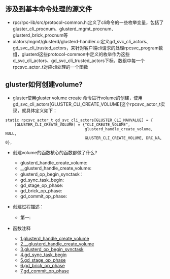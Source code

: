 ## 涉及到基本命令处理的源文件
- rpc/rpc-lib/src/protocol-common.h:定义了cli命令的一些枚举变量，包括了gluster_cli_procnum、glusterd_mgmt_procnum、glusterd_brick_procnum等
- xlators/mgmt/glusterd/glusterd-handler.c:定义gd_svc_cli_actors、gd_svc_cli_trusted_actors，来针对客户端cli请求的处理rpcsvc_program数组，glusterd这些protocol-common中定义的枚举作为这些d_svc_cli_actors、gd_svc_cli_trusted_actors下标，数组中每一个rpcsvc_actor_t对应cli处理的一个函数

## gluster如何创建volume?

- gluster使用gluster volume create 命令进行volume的创建，使用gd_svc_cli_actors[GLUSTER_CLI_CREATE_VOLUME]这个rpcsvc_actor_t实现，就具体定义如下：
```
static rpcsvc_actor_t gd_svc_cli_actors[GLUSTER_CLI_MAXVALUE] = {
    [GLUSTER_CLI_CREATE_VOLUME] = {"CLI_CREATE_VOLUME",
                                   glusterd_handle_create_volume, NULL,
                                   GLUSTER_CLI_CREATE_VOLUME, DRC_NA, 0},
```

- 创建volume的函数核心的函数都做了什么?
  - glusterd_handle_create_volume:
  - __glusterd_handle_create_volume:
  - glusterd_op_begin_synctask：
  - gd_sync_task_begin:
  - gd_stage_op_phase:
  - gd_brick_op_phase:
  - gd_commit_op_phase:

- 创建过程描述：
  - 第一:
  
- 函数注释
  - [1.glusterd_handle_create_volume](./document/glusterfs调试.md)
  - [2.__glusterd_handle_create_volume](./document/glusterfs调试.md)
  - [3.glusterd_op_begin_synctask](./document/glusterfs调试.md)
  - [4.gd_sync_task_begin](./document/glusterfs调试.md)
  - [5.gd_stage_op_phase](./document/glusterfs调试.md)
  - [6.gd_brick_op_phase](./document/glusterfs调试.md)
  - [7.gd_commit_op_phase](./document/glusterfs调试.md)
